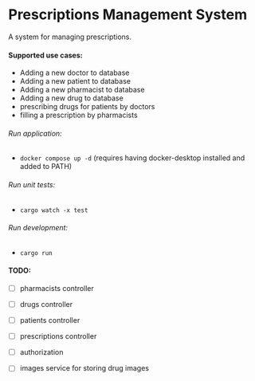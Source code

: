 # Prescriptions Management System

A system for managing prescriptions.

#### Supported use cases:
- Adding a new doctor to database
- Adding a new patient to database
- Adding a new pharmacist to database
- Adding a new drug to database
- prescribing drugs for patients by doctors
- filling a prescription by pharmacists

###### Run application:
- `docker compose up -d` (requires having docker-desktop installed and added to PATH)

###### Run unit tests:
- `cargo watch -x test`

###### Run development:
- `cargo run`

#### TODO:
- [ ] pharmacists controller
- [ ] drugs controller
- [ ] patients controller
- [ ] prescriptions controller
- [ ] authorization
- [ ] images service for storing drug images


